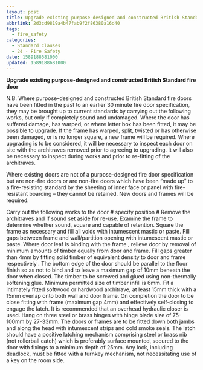 ```yaml
---
layout: post
title: Upgrade existing purpose-designed and constructed British Standard fire door
abbrlink: 2d3cd9819a4b47fab9f2f86380a16d40
tags:
  - fire_safety
categories:
  - Standard Clauses
  - 24 - Fire Safety
date: 1589188681000
updated: 1589188681000
---
```


**Upgrade existing purpose-designed and constructed British Standard fire door**

N.B. Where purpose-designed and constructed British Standard fire doors have been fitted in the past to an earlier 30 minute fire door specification, they may be brought up to current standards by carrying out the following works, but only if completely sound and undamaged. Where the door has suffered damage, has warped, or where letter box has been fitted, it may be possible to upgrade. If the frame has warped, split, twisted or has otherwise been damaged, or is no longer square, a new frame will be required. Where upgrading is to be considered, it will be necessary to inspect each door on site with the architraves removed prior to agreeing to upgrading. It will also be necessary to inspect during works and prior to re-fitting of the architraves.

Where existing doors are not of a purpose-designed fire door specification but are non-fire doors or are non-fire doors which have been “made up” to a fire-resisting standard by the sheeting of inner face or panel with fire-resistant boarding – they cannot be retained. New doors and frames will be required.

Carry out the following works to the door # specify position # Remove the architraves and if sound set aside for re-use. Examine the frame to determine whether sound, square and capable of retention. Square the frame as necessary and fill all voids with intumescent mastic or paste. Fill gaps between frame and wall/partition opening with intumescent mastic or paste. Where door leaf is binding with the frame , relieve door by removal of minimum amounts of timber equally from door and frame. Fill gaps greater than 4mm by fitting solid timber of equivalent density to door and frame respectively . The bottom edge of the door should be parallel to the floor finish so as not to bind and to leave a maximum gap of 10mm beneath the door when closed. The timber to be screwed and glued using non-thermally softening glue. Minimum permitted size of timber infill is 6mm. Fit a intimately fitted softwood or hardwood architrave, at least 15mm thick with a 15mm overlap onto both wall and door frame. On completion the door to be close fitting with frame (maximum gap 4mm) and effectively self-closing to engage the latch. It is recommended that an overhead hydraulic closer is used. Hang on three steel or brass hinges with hinge blade size of 75-100mm by 27-33mm. The doors or frames are to be fitted down both jambs and along the head with intumescent strips and cold smoke seals. The latch should have a positive latching mechanism comprising steel or brass nib (not rollerball catch) which is preferably surface mounted, secured to the door with fixings to a minimum depth of 25mm. Any lock, including deadlock, must be fitted with a turnkey mechanism, not necessitating use of a key on the room side.
